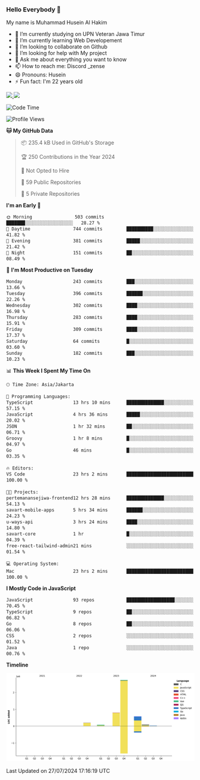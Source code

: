 ### Hello Everybody 👋

My name is Muhammad Husein Al Hakim

- 🔭 I’m currently studying on UPN Veteran Jawa Timur
- 🌱 I’m currently learning Web Developement
- 👯 I’m looking to collaborate on Github
- 🤔 I’m looking for help with My project
- 💬 Ask me about everything you want to know
- 📫 How to reach me: Discord _zense
- 😄 Pronouns: Husein
- ⚡ Fun fact: I'm 22 years old

<p align="left">
<a href="https://github.com/huseinhq">
  <img height="180em" src="https://github-readme-stats-eight-theta.vercel.app/api?username=huseinhq&show_icons=true&theme=algolia&include_all_commits=true&count_private=true"/>
  <img height="180em" src="https://github-readme-stats-eight-theta.vercel.app/api/top-langs/?username=huseinhq&layout=compact&langs_count=8&theme=algolia"/>
</a>
</p>

<!--START_SECTION:waka-->
![Code Time](http://img.shields.io/badge/Code%20Time-1%2C196%20hrs%2013%20mins-blue)

![Profile Views](http://img.shields.io/badge/Profile%20Views-1-blue)

**🐱 My GitHub Data** 

> 📦 235.4 kB Used in GitHub's Storage 
 > 
> 🏆 250 Contributions in the Year 2024
 > 
> 🚫 Not Opted to Hire
 > 
> 📜 59 Public Repositories 
 > 
> 🔑 5 Private Repositories 
 > 
**I'm an Early 🐤** 

```text
🌞 Morning                503 commits         ███████░░░░░░░░░░░░░░░░░░   28.27 % 
🌆 Daytime                744 commits         ██████████░░░░░░░░░░░░░░░   41.82 % 
🌃 Evening                381 commits         █████░░░░░░░░░░░░░░░░░░░░   21.42 % 
🌙 Night                  151 commits         ██░░░░░░░░░░░░░░░░░░░░░░░   08.49 % 
```
📅 **I'm Most Productive on Tuesday** 

```text
Monday                   243 commits         ███░░░░░░░░░░░░░░░░░░░░░░   13.66 % 
Tuesday                  396 commits         ██████░░░░░░░░░░░░░░░░░░░   22.26 % 
Wednesday                302 commits         ████░░░░░░░░░░░░░░░░░░░░░   16.98 % 
Thursday                 283 commits         ████░░░░░░░░░░░░░░░░░░░░░   15.91 % 
Friday                   309 commits         ████░░░░░░░░░░░░░░░░░░░░░   17.37 % 
Saturday                 64 commits          █░░░░░░░░░░░░░░░░░░░░░░░░   03.60 % 
Sunday                   182 commits         ███░░░░░░░░░░░░░░░░░░░░░░   10.23 % 
```


📊 **This Week I Spent My Time On** 

```text
🕑︎ Time Zone: Asia/Jakarta

💬 Programming Languages: 
TypeScript               13 hrs 10 mins      ██████████████░░░░░░░░░░░   57.15 % 
JavaScript               4 hrs 36 mins       █████░░░░░░░░░░░░░░░░░░░░   20.02 % 
JSON                     1 hr 32 mins        ██░░░░░░░░░░░░░░░░░░░░░░░   06.71 % 
Groovy                   1 hr 8 mins         █░░░░░░░░░░░░░░░░░░░░░░░░   04.97 % 
Go                       46 mins             █░░░░░░░░░░░░░░░░░░░░░░░░   03.35 % 

🔥 Editors: 
VS Code                  23 hrs 2 mins       █████████████████████████   100.00 % 

🐱‍💻 Projects: 
pertemanansejiwa-frontend12 hrs 28 mins      ██████████████░░░░░░░░░░░   54.13 % 
savart-mobile-apps       5 hrs 34 mins       ██████░░░░░░░░░░░░░░░░░░░   24.23 % 
u-ways-api               3 hrs 24 mins       ████░░░░░░░░░░░░░░░░░░░░░   14.80 % 
savart-core              1 hr                █░░░░░░░░░░░░░░░░░░░░░░░░   04.39 % 
free-react-tailwind-admin21 mins             ░░░░░░░░░░░░░░░░░░░░░░░░░   01.54 % 

💻 Operating System: 
Mac                      23 hrs 2 mins       █████████████████████████   100.00 % 
```

**I Mostly Code in JavaScript** 

```text
JavaScript               93 repos            ██████████████████░░░░░░░   70.45 % 
TypeScript               9 repos             ██░░░░░░░░░░░░░░░░░░░░░░░   06.82 % 
Go                       8 repos             ██░░░░░░░░░░░░░░░░░░░░░░░   06.06 % 
CSS                      2 repos             ░░░░░░░░░░░░░░░░░░░░░░░░░   01.52 % 
Java                     1 repo              ░░░░░░░░░░░░░░░░░░░░░░░░░   00.76 % 
```



**Timeline**

![Lines of Code chart](https://raw.githubusercontent.com/HuseinHQ/HuseinHQ/main/assets/bar_graph.png)


 Last Updated on 27/07/2024 17:16:19 UTC
<!--END_SECTION:waka-->
